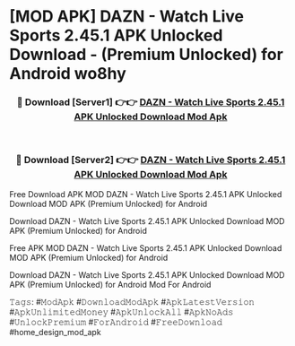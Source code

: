 # [MOD APK] DAZN - Watch Live Sports 2.45.1 APK Unlocked Download - (Premium Unlocked) for Android wo8hy



<div align="center">
<h3>🔴 Download [Server1] 👉👉 <a href="https://momento.my/?title=DAZN_-_Watch_Live_Sports_2.45.1_APK_Unlocked_Download">DAZN - Watch Live Sports 2.45.1 APK Unlocked Download Mod Apk</a></h3><br>

<h3>🔴 Download [Server2] 👉👉 <a href="https://momento.my/?title=DAZN_-_Watch_Live_Sports_2.45.1_APK_Unlocked_Download">DAZN - Watch Live Sports 2.45.1 APK Unlocked Download Mod Apk</a></h3>
</div>



Free Download APK MOD DAZN - Watch Live Sports 2.45.1 APK Unlocked Download MOD APK (Premium Unlocked) for Android

Download DAZN - Watch Live Sports 2.45.1 APK Unlocked Download MOD APK (Premium Unlocked) for Android

Free APK MOD DAZN - Watch Live Sports 2.45.1 APK Unlocked Download MOD APK (Premium Unlocked) for Android

Download DAZN - Watch Live Sports 2.45.1 APK Unlocked Download MOD APK (Premium Unlocked) for Android Mod For Android

𝚃𝚊𝚐𝚜: #𝙼𝚘𝚍𝙰𝚙𝚔 #𝙳𝚘𝚠𝚗𝚕𝚘𝚊𝚍𝙼𝚘𝚍𝙰𝚙𝚔 #𝙰𝚙𝚔𝙻𝚊𝚝𝚎𝚜𝚝𝚅𝚎𝚛𝚜𝚒𝚘𝚗 #𝙰𝚙𝚔𝚄𝚗𝚕𝚒𝚖𝚒𝚝𝚎𝚍𝙼𝚘𝚗𝚎𝚢 #𝙰𝚙𝚔𝚄𝚗𝚕𝚘𝚌𝚔𝙰𝚕𝚕 #𝙰𝚙𝚔𝙽𝚘𝙰𝚍𝚜 #𝚄𝚗𝚕𝚘𝚌𝚔𝙿𝚛𝚎𝚖𝚒𝚞𝚖 #𝙵𝚘𝚛𝙰𝚗𝚍𝚛𝚘𝚒𝚍 #𝙵𝚛𝚎𝚎𝙳𝚘𝚠𝚗𝚕𝚘𝚊𝚍 #home_design_mod_apk
